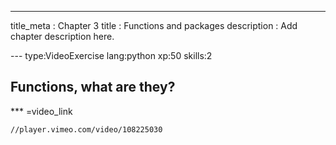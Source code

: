 ---
title_meta  : Chapter 3
title       : Functions and packages
description : Add chapter description here.

--- type:VideoExercise lang:python xp:50 skills:2
## Functions, what are they?


*** =video_link
```{python}
//player.vimeo.com/video/108225030
```

